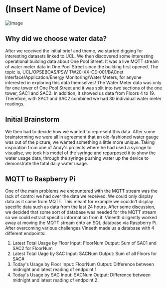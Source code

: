 # (Insert Name of Device)
<img src="https://github.com/casa0019-group5/casa0019-group5.github.io/blob/servo/PhysicalDevice/src/physical%20device.jpg?raw=true" alt="Image">

## Why did we choose water data?
After we received the initial brief and theme, we started digging for interesting datasets linked to UCL. We then discovered some interesting operational building data about One Pool Street. It was a live MQTT stream of water meter data in One Pool Street since the building first opened. The topic is, UCL/OPSEBOAS/PSW TW20-XX-CE-001/BACnet Interface/Application/Energy Monitoring/Water Meters, for anyone interested in exploring this data themselves! The Water Meter data was only for one tower of One Pool Street and it was split into two sections of the one tower, SAC1 and SAC2. In addition, it showed us data from Floors 4 to 19. Therefore, with SAC1 and SAC2 combined we had 30 individual water meter readings. 

## Initial Brainstorm
We then had to decide how we wanted to represent this data. After some brainstorming we were all in agreement that an old-fashioned water gauge was out of the picture, we wanted something a little more unique. Taking inspiration from one of Andy's projects where he had used a syringe to visualise, we took his model of the syringe and repurposed it to show the water usage data, through the syringe pushing water up the device to demonstrate the total daily water usage. 

## MQTT to Raspberry Pi
One of the main problems we encountered with the MQTT stream was the lack of control we had over the data we received. We could only display data as it came from MQTT. This meant for example we couldn't display specific data such as data from the last 24 hours. After some discussion, we decided that some sort of database was needed for the MQTT stream so we could extract specific information from it. Vineeth diligently worked away at moving the MQTT stream onto an SQL database via Raspberry Pi. After overcoming various challenges Vineeth made us a database with 4 different endpoints:
1) Latest Total Usage by Floor
Input: FloorNum
Output: Sum of SAC1 and SAC2 for FloorNum
2) Latest Total Uage by SAC
Input: SACNum
Output: Sum of all Floors for SAC#
3) Today's Usage by Floor
Input: FloorNum
Output: Difference between midnight and latest reading of endpoint 1
4) Today's Usage by SAC
Input: SACNum
Output: Difference between midnight and latest reading of endpoint 2.





 
